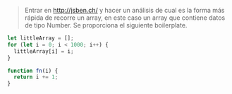 > Entrar en http://jsben.ch/ y hacer un análisis de cual es la forma más rápida de recorre un array, en este caso un array que contiene datos de tipo Number. Se proporciona el siguiente boilerplate.

```javascript
let littleArray = [];
for (let i = 0; i < 1000; i++) {
  littleArray[i] = i;
}

function fn(i) {
  return i += 1;
}
```
